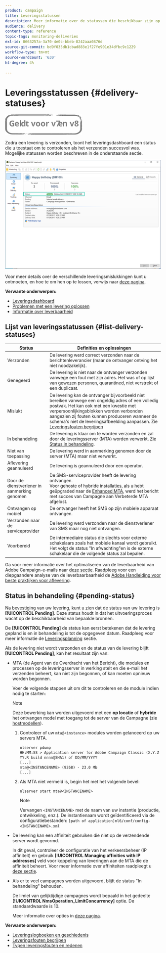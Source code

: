 ```yaml
---
product: campaign
title: Leveringsstatussen
description: Meer informatie over de statussen die beschikbaar zijn op het dashboard voor levering.
audience: delivery
content-type: reference
topic-tags: monitoring-deliveries
exl-id: 0663257a-3a70-4e0c-bbeb-8242aaa0876d
source-git-commit: bd9f035db1cbad883e1f27fe901e34dfbc9c1229
workflow-type: tm+mt
source-wordcount: '630'
ht-degree: 4%

---
```


# Leveringsstatussen {#delivery-statuses}

![](../../assets/common.svg)

<!--ajouter intro 

ajouter screenshot -->

Zodra een levering is verzonden, toont het leveringsdashboard een status die u toestaat om te controleren als het verzenden succesvol was. Mogelijke statussen worden beschreven in de onderstaande sectie.

![](assets/delivery-status.png)

Voor meer details over de verschillende leveringsmislukkingen kunt u ontmoeten, en hoe te om hen op te lossen, verwijs naar [deze pagina](understanding-delivery-failures.md).

**Verwante onderwerpen:**

* [Leveringsdashboard](delivery-dashboard.md)
* [Problemen met een levering oplossen](delivery-troubleshooting.md)
* [Informatie over leverbaarheid](about-deliverability.md)

## Lijst van leveringsstatussen {#list-delivery-statuses}

<table> 
 <thead> 
  <tr> 
   <th> Status<br /> </th> 
   <th> Definities en oplossingen<br /> </th> 
  </tr> 
 </thead> 
 <tbody> 
  <tr> 
   <td> Verzonden<br /> </td> 
   <td> De levering werd correct verzonden naar de berichtenleverancier (maar de ontvanger ontving het niet noodzakelijk).<br /> </td> 
  </tr> 
  <tr> 
   <td> Genegeerd<br /> </td> 
   <td> De levering is niet naar de ontvanger verzonden vanwege een fout met zijn adres. Het was of op lijst van gewezen personen, quarantined, niet verstrekt of een duplicaat. <br /> </td> 
  </tr> 
  <tr> 
   <td> Mislukt<br /> </td> 
   <td> De levering kan de ontvanger bijvoorbeeld niet bereiken vanwege een ongeldig adres of een volledig postvak. Het kan ook met een kwestie met verpersoonlijkingsblokken worden verbonden aangezien zij fouten kunnen produceren wanneer de schema's niet de leveringsafbeelding aanpassen. Zie <a href="understanding-delivery-failures.md" target="_blank">Leveringsfouten begrijpen</a><br /> </td> 
  </tr>
  <tr> 
   <td> In behandeling<br /> </td> 
   <td> De levering is klaar om te worden verzonden en zal door de leveringsserver (MTA) worden verwerkt. Zie <a href="#pending-status" target="_blank">Status in behandeling</a>.<br /> </td> 
  </tr> 
  <tr> 
   <td> Niet van toepassing<br /> </td> 
   <td> De levering werd in aanmerking genomen door de server (MTA) maar niet verwerkt.<br /> </td> 
  </tr>  
  <tr> 
   <td> Aflevering geannuleerd<br /> </td> 
   <td> De levering is geannuleerd door een operator.<br /> </td> 
  </tr> 
  <tr> 
   <td> Door de dienstverlener in aanmerking genomen<br /> </td> 
   <td> De SMS-serviceprovider heeft de levering ontvangen.<br /> Voor gehoste of hybride installaties, als u hebt geüpgraded naar de <a href="sending-with-enhanced-mta.md" target="_blank">Enhanced MTA</a>, werd het bericht met succes van Campagne aan Verbeterde MTA afgelost.</td> 
  </tr> 
  <tr> 
   <td> Ontvangen op mobiel<br /> </td> 
   <td> De ontvanger heeft het SMS op zijn mobiele apparaat ontvangen.<br /> </td> 
  </tr>
  <tr> 
   <td> Verzonden naar de serviceprovider<br /> </td> 
   <td> De levering werd verzonden naar de dienstverlener van SMS maar nog niet ontvangen.<br />
   </td> 
  </tr> 
  <tr> 
   <td> Voorbereid<br /> </td> 
   <td> De intermediaire status die slechts voor externe schakelaars zoals het mobiele kanaal wordt gebruikt. Het volgt de status "In afwachting"en is de externe schakelaar die de volgende status zal bepalen.<br /> </td> 
  </tr> 
 </tbody> 
</table>

Ga voor meer informatie over het optimaliseren van de leverbaarheid van Adobe Campaign-e-mails naar [deze sectie](about-deliverability.md). Raadpleeg voor een diepgaandere analyse van de leverbaarbaarheid de [Adobe Handleiding voor beste praktijken voor aflevering](https://experienceleague.adobe.com/docs/deliverability-learn/deliverability-best-practice-guide/introduction.html?lang=nl).

## Status in behandeling {#pending-status}

Na bevestiging van uw levering, kunt u zien dat de status van uw levering is **[!UICONTROL Pending]**. Deze status houdt in dat het uitvoeringsproces wacht op de beschikbaarheid van bepaalde bronnen.

De **[!UICONTROL Pending]** de status kan eerst betekenen dat de levering gepland is en in behandeling is tot de opgegeven datum. Raadpleeg voor meer informatie de [Leveringsplanning](steps-sending-the-delivery.md#scheduling-the-delivery-sending) sectie.

Als de levering niet wordt verzonden en de status van de levering blijft **[!UICONTROL Pending]**, kan het resultaat zijn van:

* MTA (de Agent van de Overdracht van het Bericht), die modules en processen op de leveringsserver in werking stelt en die e-mail het verzenden beheert, kan niet zijn begonnen, of kan moeten opnieuw worden begonnen.

   Voer de volgende stappen uit om dit te controleren en de module indien nodig te starten:

   >[!NOTE]
   >
   >Deze bewerking kan worden uitgevoerd met een **op locatie** of **hybride** het ontvangen model met toegang tot de server van de Campagne (zie [hostmodellen](../../installation/using/hosting-models.md)).

   1. Controleer of uw `mta@<instance>` modules worden gelanceerd op uw servers MTA.

      ```
      nlserver pdump
      HH:MM:SS > Application server for Adobe Campaign Classic (X.Y.Z YY.R build nnnn@SHA1) of DD/MM/YYYY
      [...]
      mta@<INSTANCENAME> (9268) - 23.0 Mb
      [...]
      ```

   1. Als MTA niet vermeld is, begin het met het volgende bevel:

      ```
      nlserver start mta@<INSTANCENAME>
      ```

      >[!NOTE]
      >
      >Vervangen `<INSTANCENAME>` met de naam van uw instantie (productie, ontwikkeling, enz.). De instantienaam wordt geïdentificeerd via de configuratiebestanden: `[path of application]nl6/conf/config-<INSTANCENAME>.xml`

* De levering kan een affiniteit gebruiken die niet op de verzendende server wordt gevormd.

   In dit geval, controleer de configuratie van het verkeersbeheer (IP affiniteit) en gebruik **[!UICONTROL Managing affinities with IP addresses]** veld voor koppeling van leveringen aan de MTA die de affiniteit beheert. Voor meer informatie over affiniteiten raadpleegt u [deze sectie](../../installation/using/configure-delivery-settings.md).

* Als er te veel campagnes worden uitgevoerd, blijft de status &quot;In behandeling&quot; behouden.

   De limiet van gelijktijdige campagnes wordt bepaald in het gedeelte **[!UICONTROL NmsOperation_LimitConcurrency]** optie. De standaardwaarde is 10.

   Meer informatie over opties in [deze pagina](../../installation/using/configuring-campaign-options.md).


**Verwante onderwerpen:**

* [Leveringslogboeken en geschiedenis](#delivery-logs-and-history)
* [Leveringsfouten begrijpen](understanding-delivery-failures.md)
* [Typen leveringsfouten en redenen](understanding-delivery-failures.md#delivery-failure-types-and-reasons)
